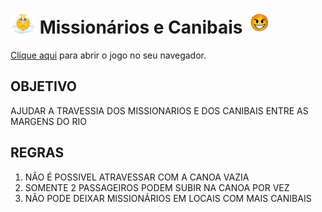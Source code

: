 <h1> <img src="https://github.com/MatheusLPolidoro/Missionarios-e-Canibais/blob/main/Missionarios-e-canibais/image/anjo.gif" alt="Anjo" width="40"> Missionários e Canibais <img src="https://github.com/MatheusLPolidoro/Missionarios-e-Canibais/blob/main/Missionarios-e-canibais/image/demon.gif" alt="Demonio" width = "40"> </h1>
<a href="https://matheuslpolidoro.github.io/Missionarios-e-Canibais/projeto-web/" alt="Jogo" target="_blank" >Clique aqui</a> para abrir o jogo no seu navegador.
<h2>OBJETIVO</h2>
<p>AJUDAR A TRAVESSIA DOS MISSIONARIOS E DOS CANIBAIS ENTRE AS MARGENS DO RIO</p>
<h2>REGRAS</h2>
<ol>
  <li>NÃO É POSSIVEL ATRAVESSAR COM A CANOA VAZIA</li>
  <li>SOMENTE 2 PASSAGEIROS PODEM SUBIR NA CANOA POR VEZ</li>
  <li>NÃO PODE DEIXAR MISSIONÁRIOS EM LOCAIS COM MAIS CANIBAIS</li>
</ol>
